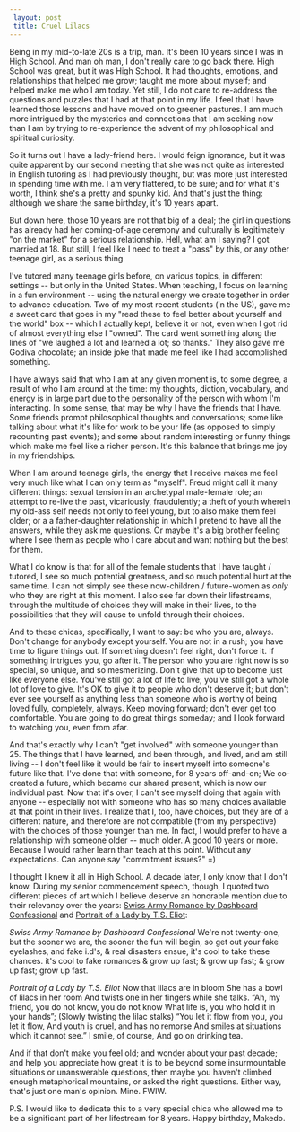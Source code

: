 ```yaml
---
 layout: post
 title: Cruel Lilacs
---
```


Being in my mid-to-late 20s is a trip, man. It's been 10 years since I was in High School. And man oh man, I don't really care to go back there. High School was great, but it was High School. It had thoughts, emotions, and relationships that helped me grow; taught me more about myself; and helped make me who I am today. Yet still, I do not care to re-address the questions and puzzles that I had at that point in my life. I feel that I have learned those lessons and have moved on to greener pastures. I am much more intrigued by the mysteries and connections that I am seeking now than I am by trying to re-experience the advent of my philosophical and spiritual curiosity. 

So it turns out I have a lady-friend here. I would feign ignorance, but it was quite apparent by our second meeting that she was not quite as interested in English tutoring as I had previously thought, but was more just interested in spending time with me. I am very flattered, to be sure; and for what it's worth, I think she's a pretty and spunky kid. And that's just the thing: although we share the same birthday, it's 10 years apart.

But down here, those 10 years are not that big of a deal; the girl in questions has already had her coming-of-age ceremony and culturally is legitimately "on the market" for a serious relationship. Hell, what am I saying? I got married at 18. But still, I feel like I need to treat a "pass" by this, or any other teenage girl, as a serious thing.

I've tutored many teenage girls before, on various topics, in different settings -- but only in the United States. When teaching, I focus on learning in a fun environment -- using the natural energy we create together in order to advance education. Two of my most recent students (in the US), gave me a sweet card that goes in my "read these to feel better about yourself and the world" box -- which I actually kept, believe it or not, even when I got rid of almost everything else I "owned". The card went something along the lines of "we laughed a lot and learned a lot; so thanks." They also gave me Godiva chocolate; an inside joke that made me feel like I had accomplished something.

I have always said that who I am at any given moment is, to some degree, a result of who I am around at the time: my thoughts, diction, vocabulary, and energy is in large part due to the personality of the person with whom I'm interacting. In some sense, that may be why I have the friends that I have. Some friends prompt philosophical thoughts and conversations; some like talking about what it's like for work to be your life (as opposed to simply recounting past events); and some about random interesting or funny things which make me feel like a richer person. It's this balance that brings me joy in my friendships.

When I am around teenage girls, the energy that I receive makes me feel very much like what I can only term as "myself". Freud might call it many different things: sexual tension in an archetypal male-female role; an attempt to re-live the past, vicariously, fraudulently; a theft of youth wherein my old-ass self needs not only to feel young, but to also make them feel older; or a a father-daughter relationship in which I pretend to have all the answers, while they ask me questions. Or maybe it's a big brother feeling where I see them as people who I care about and want nothing but the best for them.

What I do know is that for all of the female students that I have taught / tutored, I see so much potential greatness, and so much potential hurt at the same time. I can not simply see these now-children / future-women as *only* who they are right at this moment. I also see far down their lifestreams, through the multitude of choices they will make in their lives, to the possibilities that they will cause to unfold through their choices.

And to these chicas, specifically, I want to say: be who you are, always. Don't change for anybody except yourself. You are not in a rush; you have time to figure things out. If something doesn't feel right, don't force it.  If something intrigues you, go after it. The person who you are right now is so special, so unique, and so mesmerizing. Don't give that up to become just like everyone else. You've still got a lot of life to live; you've still got a whole lot of love to give. It's OK to give it to people who don't deserve it; but don't ever see yourself as anything less than someone who is worthy of being loved fully, completely, always. Keep moving forward; don't ever get too comfortable. You are going to do great things someday; and I look forward to watching you, even from afar.

And that's exactly why I can't "get involved" with someone younger than 25. The things that I have learned, and been through, and lived, and am still living -- I don't feel like it would be fair to insert myself into someone's future like that. I've done that with someone, for 8 years off-and-on; We co-created a future, which became our shared present, which is now our individual past. Now that it's over, I can't see myself doing that again with anyone -- especially not with someone who has so many choices available at that point in their lives. I realize that I, too, have choices, but they are of a different nature, and therefore are not compatible (from my perspective) with the choices of those younger than me. In fact, I would prefer to have a relationship with someone older -- much older. A good 10 years or more. Because I would rather learn than teach at this point. Without any expectations. Can anyone say "commitment issues?"  =)

I thought I knew it all in High School. A decade later, I only know that I don't know. During my senior commencement speech, though, I quoted two different pieces of art which I believe deserve an honorable mention due to their relevancy over the years: [Swiss Army Romance by Dashboard Confessional](http://www.azlyrics.com/lyrics/dashboardconfessional/theswissarmyromance.html) and [Portrait of a Lady by T.S. Eliot](http://www.bartleby.com/198/2.html):

*Swiss Army Romance by Dashboard Confessional*
	We're not twenty-one,
	but the sooner we are,
	the sooner the fun will begin,
	so get out your fake eyelashes, 
	and fake i.d's,
	& real disasters ensue,
	it's cool to take these chances.
	it's cool to fake romances
	& grow up fast;
	& grow up fast;
	& grow up fast;
	grow up fast.

*Portrait of a Lady by T.S. Eliot*
	Now that lilacs are in bloom
	She has a bowl of lilacs in her room
	And twists one in her fingers while she talks.
	“Ah, my friend, you do not know, you do not know
	What life is, you who hold it in your hands”;
	(Slowly twisting the lilac stalks)
	“You let it flow from you, you let it flow,
	And youth is cruel, and has no remorse
	And smiles at situations which it cannot see.”
	I smile, of course,
	And go on drinking tea.

And if that don't make you feel old; and wonder about your past decade; and help you appreciate how great it is to be beyond some insurmountable situations or unanswerable questions, then maybe you haven't climbed enough metaphorical mountains, or asked the right questions. Either way, that's just one man's opinion. Mine. FWIW.

P.S. I would like to dedicate this to a very special chica who allowed me to be a significant part of her lifestream for 8 years. Happy birthday, Makedo.

